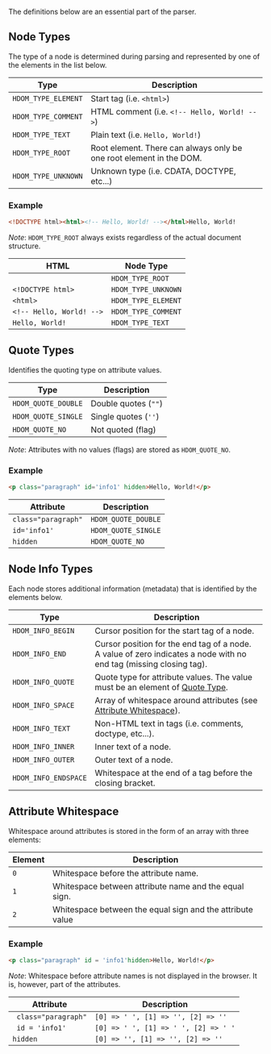 The definitions below are an essential part of the parser.

## Node Types

The type of a node is determined during parsing and represented by one of the elements in the list below.

| Type                  | Description
| ----                  | -----------
| `HDOM_TYPE_ELEMENT`   | Start tag (i.e. `<html>`)
| `HDOM_TYPE_COMMENT`   | HTML comment (i.e. `<!-- Hello, World! -->`)
| `HDOM_TYPE_TEXT`      | Plain text (i.e. `Hello, World!`)
| `HDOM_TYPE_ROOT`      | Root element. There can always only be one root element in the DOM.
| `HDOM_TYPE_UNKNOWN`   | Unknown type (i.e. CDATA, DOCTYPE, etc...)

### Example

```html
<!DOCTYPE html><html><!-- Hello, World! --></html>Hello, World!
```

_Note_: `HDOM_TYPE_ROOT` always exists regardless of the actual document structure.

| HTML                      | Node Type
| ----                      | ---------
|                           | `HDOM_TYPE_ROOT`
| `<!DOCTYPE html>`         | `HDOM_TYPE_UNKNOWN`
| `<html>`                  | `HDOM_TYPE_ELEMENT`
| `<!-- Hello, World! -->`  | `HDOM_TYPE_COMMENT`
| `Hello, World!`           | `HDOM_TYPE_TEXT`

## Quote Types

Identifies the quoting type on attribute values.

| Type                  | Description
| ----                  | -----------
| `HDOM_QUOTE_DOUBLE`   | Double quotes (`""`)
| `HDOM_QUOTE_SINGLE`   | Single quotes (`''`)
| `HDOM_QUOTE_NO`       | Not quoted (flag)

_Note_: Attributes with no values (flags) are stored as `HDOM_QUOTE_NO`.

### Example

```html
<p class="paragraph" id='info1' hidden>Hello, World!</p>
```

| Attribute             | Description
| ---------             | -----------
| `class="paragraph"`   | `HDOM_QUOTE_DOUBLE`
| `id='info1'`          | `HDOM_QUOTE_SINGLE`
| `hidden`              | `HDOM_QUOTE_NO`

## Node Info Types

Each node stores additional information (metadata) that is identified by the elements below.

| Type                  | Description
| ----                  | -----------
| `HDOM_INFO_BEGIN`     | Cursor position for the start tag of a node.
| `HDOM_INFO_END`       | Cursor position for the end tag of a node. A value of zero indicates a node with no end tag (missing closing tag).
| `HDOM_INFO_QUOTE`     | Quote type for attribute values. The value must be an element of [Quote Type](#quote-types).
| `HDOM_INFO_SPACE`     | Array of whitespace around attributes (see [Attribute Whitespace](#attribute-whitespace)).
| `HDOM_INFO_TEXT`      | Non-HTML text in tags (i.e. comments, doctype, etc...).
| `HDOM_INFO_INNER`     | Inner text of a node.
| `HDOM_INFO_OUTER`     | Outer text of a node.
| `HDOM_INFO_ENDSPACE`  | Whitespace at the end of a tag before the closing bracket.

## Attribute Whitespace

Whitespace around attributes is stored in the form of an array with three elements:

| Element   | Description
| -------   | -----------
| `0`       | Whitespace before the attribute name.
| `1`       | Whitespace between attribute name and the equal sign.
| `2`       | Whitespace between the equal sign and the attribute value

### Example

```html
<p class="paragraph" id = 'info1'hidden>Hello, World!</p>
```

_Note_: Whitespace before attribute names is not displayed in the browser. It is, however, part of the attributes.

| Attribute             | Description
| ---------             | -----------
| ` class="paragraph"`  | `[0] => ' ', [1] => '', [2] => ''`
| ` id = 'info1'`       | `[0] => ' ', [1] => ' ', [2] => ' '`
| `hidden`              | `[0] => '', [1] => '', [2] => ''`